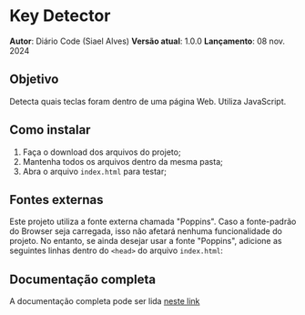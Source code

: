 # Key Detector

**Autor**: Diário Code (Siael Alves)
**Versão atual**: 1.0.0
**Lançamento**: 08 nov. 2024

## Objetivo

Detecta quais teclas foram dentro de uma página Web. Utiliza JavaScript.

## Como instalar

1. Faça o download dos arquivos do projeto;
2. Mantenha todos os arquivos dentro da mesma pasta;
3. Abra o arquivo ``index.html`` para testar;

## Fontes externas

Este projeto utiliza a fonte externa chamada "Poppins". Caso a fonte-padrão do Browser seja carregada, isso não afetará nenhuma funcionalidade do projeto. No entanto, se ainda desejar usar a fonte "Poppins", adicione as seguintes linhas dentro do ``<head>`` do arquivo ``index.html``:

  <link rel="preconnect" href="https://fonts.googleapis.com">
   <link rel="preconnect" href="https://fonts.gstatic.com" crossorigin>
   <link href="https://fonts.googleapis.com/css2?family=Poppins:ital,wght@0,100;0,200;0,300;0,400;0,500;0,600;0,700;0,800;0,900;1,100;1,200;1,300;1,400;1,500;1,600;1,700;1,800;1,900&display=swap" rel="stylesheet">

## Documentação completa

A documentação completa pode ser lida [neste link](https://siaelalves.notion.site/Key-Detector-138dd690501080ce9135de5a0d62aba0?pvs=4)
